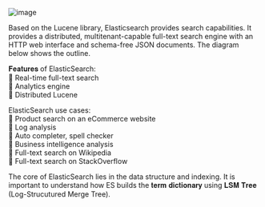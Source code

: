 ![image](https://user-images.githubusercontent.com/115500959/206844468-d6f4ad1b-be52-4d5f-8ac4-4ff7ea6a8db8.png)

Based on the Lucene library, Elasticsearch provides search capabilities. It provides a distributed, multitenant-capable full-text search engine with an HTTP web interface and schema-free JSON documents. The diagram below shows the outline.

𝐅𝐞𝐚𝐭𝐮𝐫𝐞𝐬 of ElasticSearch:<br>
🔹 Real-time full-text search<br>
🔹 Analytics engine<br>
🔹 Distributed Lucene<br>

ElasticSearch use cases:<br>
🔹 Product search on an eCommerce website<br>
🔹 Log analysis<br>
🔹 Auto completer, spell checker<br>
🔹 Business intelligence analysis<br>
🔹 Full-text search on Wikipedia<br>
🔹 Full-text search on StackOverflow<br>

The core of ElasticSearch lies in the data structure and indexing. It is important to understand how ES builds the 𝐭𝐞𝐫𝐦 𝐝𝐢𝐜𝐭𝐢𝐨𝐧𝐚𝐫𝐲 using 𝐋𝐒𝐌 𝐓𝐫𝐞𝐞 (Log-Strucutured Merge Tree).
